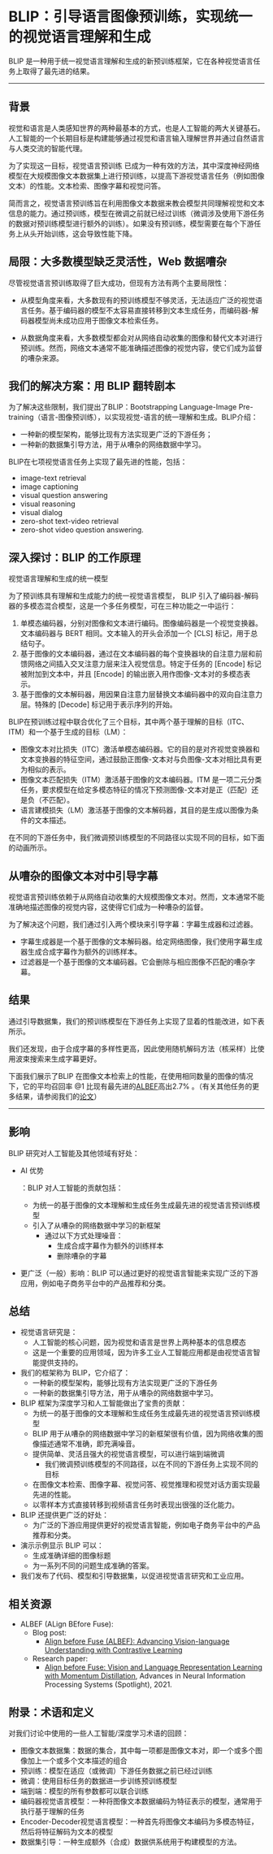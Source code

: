 # BLIP：引导语言图像预训练，实现统一的视觉语言理解和生成

BLIP 是一种用于统一视觉语言理解和生成的新预训练框架，它在各种视觉语言任务上取得了最先进的结果。

------

## 背景

视觉和语言是人类感知世界的两种最基本的方式，也是人工智能的两大关键基石。人工智能的一个长期目标是构建能够通过视觉和语言输入理解世界并通过自然语言与人类交流的智能代理。

为了实现这一目标，视觉语言预训练 已成为一种有效的方法，其中深度神经网络模型在大规模图像文本数据集上进行预训练，以提高下游视觉语言任务（例如图像文本）的性能。文本检索、图像字幕和视觉问答。

简而言之，视觉语言预训练旨在利用图像文本数据来教会模型共同理解视觉和文本信息的能力。通过预训练，模型在微调之前就已经过训练（微调涉及使用下游任务的数据对预训练模型进行额外的训练）。如果没有预训练，模型需要在每个下游任务上从头开始训练，这会导致性能下降。

## 局限：大多数模型缺乏灵活性，Web 数据嘈杂

尽管视觉语言预训练取得了巨大成功，但现有方法有两个主要局限性：

- 从模型角度来看，大多数现有的预训练模型不够灵活，无法适应广泛的视觉语言任务。基于编码器的模型不太容易直接转移到文本生成任务，而编码器-解码器模型尚未成功应用于图像文本检索任务。

- 从数据角度来看，大多数模型都会对从网络自动收集的图像和替代文本对进行预训练。然而，网络文本通常不能准确描述图像的视觉内容，使它们成为监督的嘈杂来源。

## 我们的解决方案：用 BLIP 翻转剧本

为了解决这些限制，我们提出了BLIP：Bootstrapping Language-Image Pre-training（语言-图像预训练），以实现视觉-语言的统一理解和生成。BLIP介绍：

- 一种新的模型架构，能够比现有方法实现更广泛的下游任务；
- 一种新的数据集引导方法，用于从嘈杂的网络数据中学习。

BLIP在七项视觉语言任务上实现了最先进的性能，包括：

- image-text retrieval
- image captioning
- visual question answering
- visual reasoning
- visual dialog
- zero-shot text-video retrieval
- zero-shot video question answering.

##  深入探讨：BLIP 的工作原理

视觉语言理解和生成的统一模型

为了预训练具有理解和生成能力的统一视觉语言模型， BLIP 引入了编码器-解码器的多模态混合模型，这是一个多任务模型，可在三种功能之一中运行：

1. 单模态编码器，分别对图像和文本进行编码。图像编码器是一个视觉变换器。文本编码器与 BERT 相同。文本输入的开头会添加一个 [CLS] 标记，用于总结句子。
2. 基于图像的文本编码器，通过在文本编码器的每个变换器块的自注意力层和前馈网络之间插入交叉注意力层来注入视觉信息。特定于任务的 [Encode] 标记被附加到文本中，并且 [Encode] 的输出嵌入用作图像-文本对的多模态表示。
3. 基于图像的文本解码器，用因果自注意力层替换文本编码器中的双向自注意力层。特殊的 [Decode] 标记用于表示序列的开始。

BLIP在预训练过程中联合优化了三个目标，其中两个基于理解的目标（ITC、ITM）和一个基于生成的目标（LM）：

- 图像文本对比损失（ITC）激活单模态编码器。它的目的是对齐视觉变换器和文本变换器的特征空间，通过鼓励正图像-文本对与负图像-文本对相比具有更为相似的表示。
- 图像文本匹配损失（ITM）激活基于图像的文本编码器。ITM 是一项二元分类任务，要求模型在给定多模态特征的情况下预测图像-文本对是正（匹配）还是负（不匹配）。
- 语言建模损失（LM）激活基于图像的文本解码器，其目的是生成以图像为条件的文本描述。

在不同的下游任务中，我们微调预训练模型的不同路径以实现不同的目标，如下面的动画所示。

## 从嘈杂的图像文本对中引导字幕

视觉语言预训练依赖于从网络自动收集的大规模图像文本对。然而，文本通常不能准确地描述图像的视觉内容，这使得它们成为一种嘈杂的监督。

为了解决这个问题，我们通过引入两个模块来引导字幕：字幕生成器和过滤器。

- 字幕生成器是一个基于图像的文本解码器。给定网络图像，我们使用字幕生成器生成合成字幕作为额外的训练样本。
- 过滤器是一个基于图像的文本编码器。它会删除与相应图像不匹配的嘈杂字幕。

##  结果

通过引导数据集，我们的预训练模型在下游任务上实现了显着的性能改进，如下表所示。

我们还发现，由于合成字幕的多样性更高，因此使用随机解码方法（核采样）比使用波束搜索来生成字幕更好。


下面我们展示了BLIP 在图像文本检索上的性能，在使用相同数量的图像的情况下，它的平均召回率 @1 比现有最先进的[ALBEF](https://arxiv.org/abs/2107.07651?ref=blog.salesforceairesearch.com)高出2.7% 。（有关其他任务的更多结果，请参阅我们的[论文](https://arxiv.org/abs/2201.12086?ref=blog.salesforceairesearch.com)）

------

## 影响

BLIP 研究对人工智能及其他领域有好处：

- AI 优势

  ：BLIP 对人工智能的贡献包括：

  - 为统一的基于图像的文本理解和生成任务生成最先进的视觉语言预训练模型
  - 引入了从嘈杂的网络数据中学习的新框架
    - 通过以下方式处理噪音：
      - 生成合成字幕作为额外的训练样本
      - 删除嘈杂的字幕

- 更广泛（一般）影响：BLIP 可以通过更好的视觉语言智能来实现广泛的下游应用，例如电子商务平台中的产品推荐和分类。

## 总结

- 视觉语言研究是：
  - 人工智能的核心问题，因为视觉和语言是世界上两种基本的信息模态
  - 这是一个重要的应用领域，因为许多工业人工智能应用都是由视觉语言智能提供支持的。
- 我们的框架称为 BLIP，它介绍了：
  - 一种新的模型架构，能够比现有方法实现更广泛的下游任务
  - 一种新的数据集引导方法，用于从嘈杂的网络数据中学习。
- BLIP 框架为深度学习和人工智能做出了宝贵的贡献：
  - 为统一的基于图像的文本理解和生成任务生成最先进的视觉语言预训练模型
  - BLIP 用于从嘈杂的网络数据中学习的新框架很有价值，因为网络收集的图像描述通常不准确，即充满噪音。
  - 提供简单、灵活且强大的视觉语言模型，可以进行端到端微调
    - 我们微调预训练模型的不同路径，以在不同的下游任务上实现不同的目标
  - 在图像文本检索、图像字幕、视觉问答、视觉推理和视觉对话方面实现最先进的性能。
  - 以零样本方式直接转移到视频语言任务时表现出很强的泛化能力。
- BLIP 还提供更广泛的好处：
  - 为广泛的下游应用提供更好的视觉语言智能，例如电子商务平台中的产品推荐和分类。
- 演示示例显示 BLIP 可以：
  - 生成准确详细的图像标题
  - 为一系列不同的问题生成准确的答案。
- 我们发布了代码、模型和引导数据集，以促进视觉语言研究和工业应用。



## 相关资源

- ALBEF (ALign BEfore Fuse):
  - Blog post:
    - [Align before Fuse (ALBEF): Advancing Vision-language Understanding with Contrastive Learning](https://blog.salesforceairesearch.com/align-before-fuse/)
  - Research paper:
    - [Align before Fuse: Vision and Language Representation Learning with Momentum Distillation](https://arxiv.org/abs/2107.07651?ref=blog.salesforceairesearch.com), Advances in Neural Information Processing Systems (Spotlight), 2021.

## 附录：术语和定义

对我们讨论中使用的一些人工智能/深度学习术语的回顾：

- 图像文本数据集：数据的集合，其中每一项都是图像文本对，即一个或多个图像加上一个或多个文本描述的组合
- 预训练：模型在适应（或微调）下游任务数据之前已经过训练
- 微调：使用目标任务的数据进一步训练预训练模型
- 端到端：模型的所有参数都可以联合训练
- 编码器视觉语言模型：一种将图像文本数据编码为特征表示的模型，通常用于执行基于理解的任务
- Encoder-Decoder视觉语言模型：一种首先将图像文本编码为多模态特征，然后将特征解码为文本的模型
- 数据集引导：一种生成额外（合成）数据供系统用于构建模型的方法。
